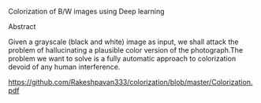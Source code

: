 Colorization of B/W images using Deep learning

Abstract

Given a grayscale (black and white) image as input, we shall attack the problem of
hallucinating a plausible color version of the photograph.The problem we want to solve is a
fully automatic approach to colorization devoid of any human interference.

https://github.com/Rakeshpavan333/colorization/blob/master/Colorization.pdf



